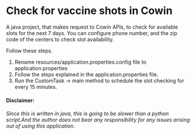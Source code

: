 # Check for vaccine shots in Cowin

A java project, that makes request to Cowin APIs, to check for available slots for the next 7 days.
You can configure phone number, and the zip code of the centers to check slot availability.

Follow these steps.
1. Rename resources/application.properties.config file to application.properties
2. Follow the steps explained in the application.properties file.
3. Run the CustomTask -> main method to schedule the slot checking for every 15 minutes.

#### Disclaimer:
###### Since this is written in java, this is going to be slower than a python script.And the author does not bear any responsibility for any issues arising out of using this application.


